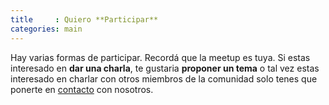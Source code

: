 ```yaml
---
title     : Quiero **Participar**
categories: main
---
```


Hay varias formas de participar. Record&aacute; que la meetup es tuya. Si estas interesado en **dar una charla**, te gustaria **proponer un tema** o tal vez estas interesado en charlar con otros miembros de la comunidad solo tenes que ponerte en [contacto](mailto:{{site.email}}) con nosotros.
